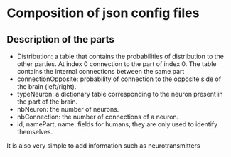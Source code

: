 # Composition of json config files

## Description of the parts

 - Distribution: a table that contains the probabilities of distribution to the other parties. At index 0 connection to the part of index 0. The table contains the internal connections between the same part
 - connectionOpposite: probability of connection to the opposite side of the brain (left/right).
 - typeNeuron: a dictionary table corresponding to the neuron present in the part of the brain.
 - nbNeuron: the number of neurons.
 - nbConnection: the number of connections of a neuron.
 - id, namePart, name: fields for humans, they are only used to identify themselves.

It is also very simple to add information such as neurotransmitters